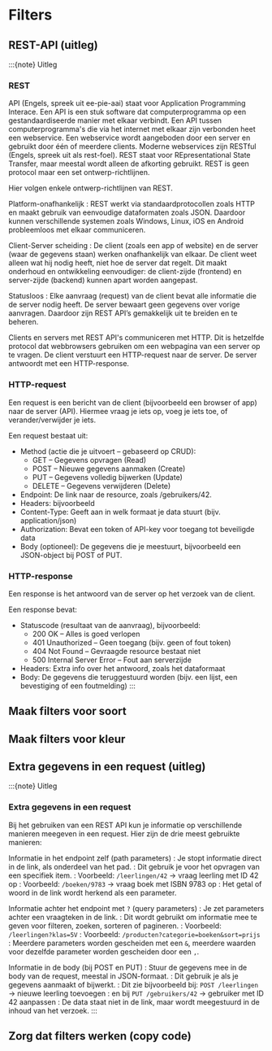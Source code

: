 # Filters

## REST-API (uitleg)

:::{note} Uitleg
### REST

API (Engels, spreek uit ee-pie-aai) staat voor Application Programming Interace. Een API is een stuk software dat computerprogramma op een gestandaardiseerde manier met elkaar verbindt. Een API tussen computerprogramma's die via het internet met elkaar zijn verbonden heet een webservice. Een webservice wordt aangeboden door een server en gebruikt door één of meerdere clients. Moderne webservices zijn RESTful (Engels, spreek uit als rest-foel). REST staat voor REpresentational State Transfer, maar meestal wordt alleen de afkorting gebruikt. REST is geen protocol maar een set ontwerp-richtlijnen.

Hier volgen enkele ontwerp-richtlijnen van REST.

Platform-onafhankelijk
: REST werkt via standaardprotocollen zoals HTTP en maakt gebruik van eenvoudige dataformaten zoals JSON. Daardoor kunnen verschillende systemen zoals Windows, Linux, iOS en Android probleemloos met elkaar communiceren.

Client-Server scheiding
: De client (zoals een app of website) en de server (waar de gegevens staan) werken onafhankelijk van elkaar. De client weet alleen wat hij nodig heeft, niet hoe de server dat regelt. Dit maakt onderhoud en ontwikkeling eenvoudiger: de client-zijde (frontend) en server-zijde (backend) kunnen apart worden aangepast.

Statusloos
: Elke aanvraag (request) van de client bevat alle informatie die de server nodig heeft. De server bewaart geen gegevens over vorige aanvragen. Daardoor zijn REST API’s gemakkelijk uit te breiden en te beheren.

Clients en servers met REST API's communiceren met HTTP. Dit is hetzelfde protocol dat webbrowsers gebruiken om een webpagina van een server op te vragen. De client verstuurt een HTTP-request naar de server. De server antwoordt met een HTTP-response.

### HTTP-request

Een request is een bericht van de client (bijvoorbeeld een browser of app) naar de server (API). Hiermee vraag je iets op, voeg je iets toe, of verander/verwijder je iets.

Een request bestaat uit:

- Method (actie die je uitvoert – gebaseerd op CRUD):
  - GET – Gegevens opvragen (Read)
  - POST – Nieuwe gegevens aanmaken (Create)
  - PUT – Gegevens volledig bijwerken (Update)
  - DELETE – Gegevens verwijderen (Delete)
- Endpoint: De link naar de resource, zoals /gebruikers/42.
- Headers: bijvoorbeeld
 - Content-Type: Geeft aan in welk formaat je data stuurt (bijv. application/json)
 - Authorization: Bevat een token of API-key voor toegang tot beveiligde data
- Body (optioneel): De gegevens die je meestuurt, bijvoorbeeld een JSON-object bij POST of PUT.

### HTTP-response

Een response is het antwoord van de server op het verzoek van de client.

Een response bevat:

- Statuscode (resultaat van de aanvraag), bijvoorbeeld:
  - 200 OK – Alles is goed verlopen
  - 401 Unauthorized – Geen toegang (bijv. geen of fout token)
  - 404 Not Found – Gevraagde resource bestaat niet
  - 500 Internal Server Error – Fout aan serverzijde
- Headers: Extra info over het antwoord, zoals het dataformaat
- Body: De gegevens die teruggestuurd worden (bijv. een lijst, een bevestiging of een foutmelding)
:::

## Maak filters voor soort

## Maak filters voor kleur

## Extra gegevens in een request (uitleg)

:::{note} Uitleg
### Extra gegevens in een request

Bij het gebruiken van een REST API kun je informatie op verschillende manieren meegeven in een request. Hier zijn de drie meest gebruikte manieren:

Informatie in het endpoint zelf (path parameters)
: Je stopt informatie direct in de link, als onderdeel van het pad.
: Dit gebruik je voor het opvragen van een specifiek item.
: Voorbeeld: `/leerlingen/42` → vraag leerling met ID 42 op
: Voorbeeld: `/boeken/9783` → vraag boek met ISBN 9783 op
: Het getal of woord in de link wordt herkend als een parameter.

Informatie achter het endpoint met `?` (query parameters)
: Je zet parameters achter een vraagteken in de link.
: Dit wordt gebruikt om informatie mee te geven voor filteren, zoeken, sorteren of pagineren.
: Voorbeeld: `/leerlingen?klas=5V`
: Voorbeeld: `/producten?categorie=boeken&sort=prijs`
: Meerdere parameters worden gescheiden met een `&`, meerdere waarden voor dezelfde parameter worden gescheiden door een `,`.

Informatie in de body (bij POST en PUT)
: Stuur de gegevens mee in de body van de request, meestal in JSON-formaat.
: Dit gebruik je als je gegevens aanmaakt of bijwerkt.
: Dit zie bijvoorbeeld bij: `POST /leerlingen` → nieuwe leerling toevoegen
: en bij `PUT /gebruikers/42` → gebruiker met ID 42 aanpassen
: De data staat niet in de link, maar wordt meegestuurd in de inhoud van het verzoek.
:::

## Zorg dat filters werken (copy code)
